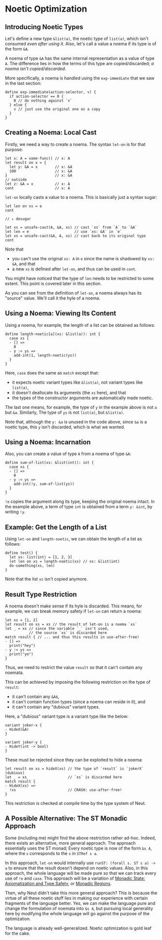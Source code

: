 # Noetic Optimization

## Introducing Noetic Types

Let's define a new type `&list(a)`, the noetic type of `list(a)`, which isn't consumed *even after using it*. Also, let's call a value a noema if its type is of the form `&A`.

A noema of type `&A` has the same internal representation as a value of type `A`. The difference lies in how the terms of this type are copied/discarded; *a noema isn't copied/discarded*.

More specifically, a noema is handled using the `exp-immediate` that we saw in the last section:

```neut
define exp-immediate(action-selector, v) {
  if action-selector == 0 {
    0 // do nothing against `v`
  } else {
    v // just use the original one as a copy
  }
}
```

## Creating a Noema: Local Cast

Firstly, we need a way to create a noema. The syntax `let-on` is for that purpose:

```neut
let x: A = some-func() // x: A
let result on x = {
  let y: &A = x        // x: &A
  100                  // x: &A
}                      // x: &A
// outside
let z: &A = x          // x: A
cont                   // x: A
```

`let-on` locally casts a value to a noema. This is basically just a syntax sugar:

```neut
let len on xs = e
cont

// ↓ desugar

let xs = unsafe-cast(A, &A, xs) // cast `xs` from `A` to `&A`
let len = e                     // use `xs: &A` in `e`
let xs = unsafe-cast(&A, A, xs) // cast back to its original type
cont
```

Note that

- you can't use the original `xs: A` in `e` since the name is shadowed by `xs: &A`, and that
- a new `xs` is defined after `let-on`, and thus can be used in `cont`.

You might have noticed that the type of `len` needs to be restricted to some extent. This point is covered later in this section.

As you can see from the definition of `let-on`, a noema always has its "source" value. We'll call it the hyle of a noema.

## Using a Noema: Viewing Its Content

Using a noema, for example, the length of a list can be obtained as follows:

```neut
define length-noetic[a](xs: &list(a)): int {
  case xs {
  - [] =>
    0
  - y :< ys =>
    add-int(1, length-noetic(ys))
  }
}
```

Here, `case` does the same as `match` except that:

- it expects noetic variant types like `&list(a)`, not variant types like `list(a)`,
- it doesn't deallocate its arguments (the `xs` here), and that
- the types of the constructor arguments are automatically made noetic.

The last one means, for example, the type of `y` in the example above is not `a` but `&a`. Similarly, The type of `ys` is not `list(a)`, but `&list(a)`.

Note that, although the `y: &a` is unused in the code above, since `&a` is a noetic type, this `y` isn't discarded, which is what we wanted.

## Using a Noema: Incarnation

Also, you can create a value of type `A` from a noema of type `&A`:

```neut
define sum-of-list(xs: &list(int)): int {
  case xs {
  - [] =>
    0
  - y :< ys =>
    add-int(!y, sum-of-list(ys))
  }
}
```

`!e` copies the argument along its type, keeping the original noema intact. In the example above, a term of type `int` is obtained from a term `y: &int`, by writing `!y`.

## Example: Get the Length of a List

Using `let-on` and `length-noetic`, we can obtain the length of a list as follows:

```neut
define test() {
  let xs: list(int) = [1, 2, 3]
  let len on xs = length-noetic(xs) // xs: &list(int)
  do-something(xs, len)
}
```

Note that the list `xs` isn't copied anymore.

## Result Type Restriction

A noema doesn't make sense if its hyle is discarded. This means, for example, we can break memory safety if `let-on` can return a noema:

```neut
let xs = [1, 2]
let result on xs = xs // the result of let-on is a noema `xs`
let _ = xs // since the variable `_` isn't used,
           // the source `xs` is discarded here
match result { // ... and thus this results in use-after-free!
- [] =>
  print("hey")
- y :< ys =>
  print("yo")
}
```

Thus, we need to restrict the value `result` so that it can't contain any noemata.

This can be achieved by imposing the following restriction on the type of `result`:

- it can't contain any `&A`s,
- it can't contain function types (since a noema can reside in it), and
- it can't contain any "dubious" variant types.

Here, a "dubious" variant type is a variant type like the below:

```neut
variant joker-x {
- HideX(&A)
}

variant joker-y {
- HideY(int -> bool)
}
```

These must be rejected since they can be exploited to hide a noema:

```neut
let result on xs = hideX(xs) // the type of `result` is `jokerX` (dubious)
let _ = xs                   // `xs` is discarded here
match result {
- HideX(xs) =>
  !xs                        // CRASH: use-after-free!
}
```

This restriction is checked at compile time by the type system of Neut.

## A Possible Alternative: The ST Monadic Approach

Some (including me) might find the above restriction rather ad-hoc. Indeed, there exists an alternative, more general approach. The approach essentially uses the ST monad; Every noetic type is now of the form `&s A`, where the `s` corresponds to the `s` in `STRef s a`.

In this approach, `let-on` would internally use `runST: (forall s. ST s a) -> a` to ensure that the result doesn't depend on noetic values. Also, in this approach, the whole language will be made pure so that we can track every use of `!e` and `case`. This approach will be a variation of [Monadic State: Axiomatization and Type Safety](https://dl.acm.org/doi/abs/10.1145/258949.258970), or [Monadic Regions](https://dl.acm.org/doi/abs/10.1145/1016848.1016867).

Then, why Neut didn't take this more general approach? This is because the virtue of all these noetic stuff lies in making our experience with certain fragments of the language better. Yes, we can make the language pure and change the formulation of noemata into `&s A`, but pursuing local generality here by modifying the whole language will go against the purpose of the optimization.

The language is already well-generalized. Noetic optimization is gold leaf for the cake.

